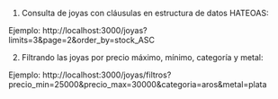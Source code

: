 1. Consulta de joyas con cláusulas en estructura de datos HATEOAS:

Ejemplo:
http://localhost:3000/joyas?limits=3&page=2&order_by=stock_ASC

2. Filtrando las joyas por precio máximo, mínimo, categoría y metal:

Ejemplo:
http://localhost:3000/joyas/filtros?precio_min=25000&precio_max=30000&categoria=aros&metal=plata

